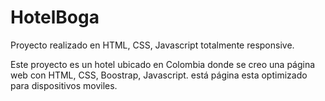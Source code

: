 # HotelBoga
Proyecto realizado en HTML, CSS, Javascript totalmente responsive.

Este proyecto es un hotel ubicado en Colombia donde se creo una página web con HTML, CSS, Boostrap, Javascript. está página esta optimizado para dispositivos moviles. 
